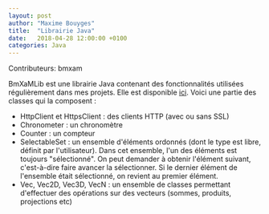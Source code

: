 ```yaml
---
layout: post
author: "Maxime Bouyges"
title:  "Librairie Java"
date:   2018-04-28 12:00:00 +0100
categories: Java 
---
```

Contributeurs: bmxam

BmXaMLib est une librairie Java contenant des fonctionnalités utilisées régulièrement dans mes projets. Elle est disponible [ici][bmxamlib-url]. Voici une partie des classes qui la composent :
* HttpClient et HttpsClient : des clients HTTP (avec ou sans SSL)
* Chronometer : un chronomètre
* Counter : un compteur
* SelectableSet : un ensemble d'éléments ordonnés (dont le type est libre, définit par l'utilisateur). Dans cet ensemble, l'un des éléments est toujours "sélectionné". On peut demander à obtenir l'élément suivant, c'est-à-dire faire avancer la sélectionner. Si le dernier élément de l'ensemble était sélectionné, on revient au premier élément.
* Vec, Vec2D, Vec3D, VecN : un ensemble de classes permettant d'effectuer des opérations sur des vecteurs (sommes, produits, projections etc)



[bmxamlib-url]: https://jacknbob.fr/bmxam/projects/bmxamlib.jar

